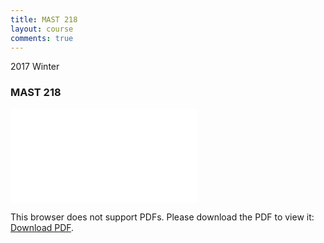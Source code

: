 ```yaml
---
title: MAST 218
layout: course
comments: true
---
```


2017 Winter

<!--more-->
### MAST 218
<object data="{{ site.url }}/assets/MAST 218/MAST 218.pdf" type="application/pdf" width="100%" height="850px">
    <embed src="{{ site.url }}/assets/MAST 218/MAST 218.pdf" type="application/pdf">
        <p>This browser does not support PDFs. Please download the PDF to view it: <a href="{{ site.url }}/assets/MAST 218/MAST 218.pdf">Download PDF</a>.</p>
    </embed>
</object>
